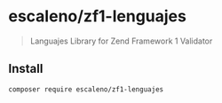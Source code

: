 # escaleno/zf1-lenguajes

> Languajes Library for Zend Framework 1 Validator

## Install

```bash
composer require escaleno/zf1-lenguajes
```

